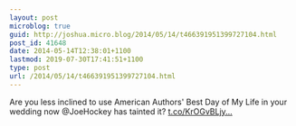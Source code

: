 ```yaml
---
layout: post
microblog: true
guid: http://joshua.micro.blog/2014/05/14/t466391951399727104.html
post_id: 41648
date: 2014-05-14T12:38:01+1100
lastmod: 2019-07-30T17:41:51+1100
type: post
url: /2014/05/14/t466391951399727104.html
---
```

Are you less inclined to use American Authors' Best Day of My Life in your wedding now @JoeHockey has tainted it? [t.co/KrOGvBLjy...](http://t.co/KrOGvBLjyX)
